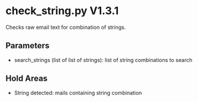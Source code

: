 check_string.py V1.3.1
======================

Checks raw email text for combination of strings.

## Parameters
* search_strings (list of list of strings): list of string combinations to search

## Hold Areas
* String detected: mails containing string combination
